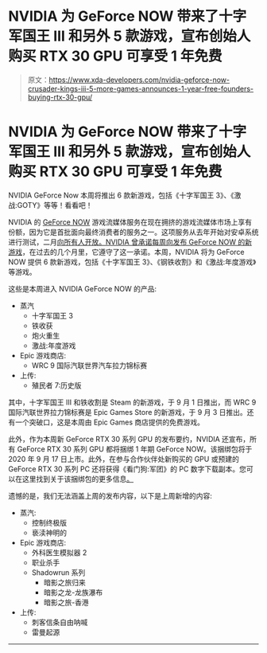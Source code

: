 # NVIDIA 为 GeForce NOW 带来了十字军国王 III 和另外 5 款游戏，宣布创始人购买 RTX 30 GPU 可享受 1 年免费

> 原文：<https://www.xda-developers.com/nvidia-geforce-now-crusader-kings-iii-5-more-games-announces-1-year-free-founders-buying-rtx-30-gpu/>

# NVIDIA 为 GeForce NOW 带来了十字军国王 III 和另外 5 款游戏，宣布创始人购买 RTX 30 GPU 可享受 1 年免费

NVIDIA GeForce Now 本周将推出 6 款新游戏，包括《十字军国王 3》、《激战:GOTY》等等！看看吧！

NVIDIA 的 [GeForce NOW](https://play.google.com/store/apps/details?id=com.nvidia.geforcenow) 游戏流媒体服务在现在拥挤的游戏流媒体市场上享有份额，因为它是首批面向最终消费者的服务之一。这项服务从去年开始对安卓系统进行测试，二月[向所有人开放。NVIDIA 曾承诺每周向](https://www.xda-developers.com/nvidia-geforce-now-open-sign-up/)[发布 GeForce NOW 的新游戏](https://www.xda-developers.com/nvidia-announce-new-games-geforce-now-every-week/)，在过去的几个月里，它遵守了这一承诺。本周，NVIDIA 将为 GeForce NOW 提供 6 款新游戏，包括《十字军国王 3》、《钢铁收割》和《激战:年度游戏》等游戏。

这些是本周进入 NVIDIA GeForce NOW 的产品:

*   蒸汽
    *   十字军国王 3
    *   铁收获
    *   炮火重生
    *   激战:年度游戏
*   Epic 游戏商店:
    *   WRC 9 国际汽联世界汽车拉力锦标赛
*   上传:
    *   殖民者 7:历史版

其中，十字军国王 III 和铁收割是 Steam 的新游戏，于 9 月 1 日推出，而 WRC 9 国际汽联世界拉力锦标赛是 Epic Games Store 的新游戏，于 9 月 3 日推出。还有一个突破口，这是本周由 Epic Games 商店提供的免费游戏。

此外，作为本周新 GeForce RTX 30 系列 GPU 的发布要约，NVIDIA 还宣布，所有 GeForce RTX 30 系列 GPU 都将捆绑 1 年期 GeForce NOW。该捆绑包将于 2020 年 9 月 17 日上市。此外，在参与合作伙伴处新购买的 GPU 或预建的 GeForce RTX 30 系列 PC 还将获得《看门狗:军团》的 PC 数字下载副本。您可以在这里找到关于该捆绑包的更多信息[。](https://www.nvidia.com/en-us/geforce/news/30-series-watch-dogs-legion-bundle)

遗憾的是，我们无法涵盖上周的发布内容，以下是上周新增的内容:

*   蒸汽:
    *   控制终极版
    *   亵渎神明的
*   Epic 游戏商店:
    *   外科医生模拟器 2
    *   职业杀手
    *   Shadowrun 系列
        *   暗影之旅归来
        *   暗影之龙-龙族瀑布
        *   暗影之旅-香港
*   上传:
    *   刺客信条自由呐喊
    *   雷曼起源

* * *